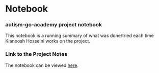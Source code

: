 # Notebook

### autism-go-academy project notebook
This notebook is a running summary of what was done/tried each time Kianoosh Hosseini works on the project. 


### Link to the Project Notes
The notebook can be viewed [here](https://docs.google.com/document/d/1OzVOXtgu5uzdBeIkqzwvRldda2JW_H_s79rdgRfeKYM/edit?usp=sharing).